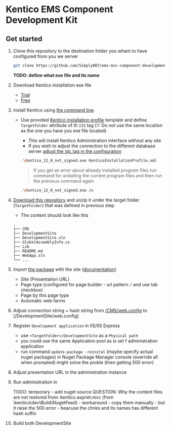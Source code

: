 # Kentico EMS Component Development Kit

## Get started

1. Clone this repository to the destination folder you whant to have configured from you we server

    ```sh
    git clone https://github.com/Simply007/ems-mvc-component-development-kit
    ```

    **TODO: define what exe file and its name**
1. Download Kentico installation exe file 
    * [Trial](https://www.kentico.com/download-demo/trial-version)
    * [Free](https://www.kentico.com/download-demo/free-cms-for-asp-net)
1. Install Kentico using [the command line](https://docs.kentico.com/k12SP/installation/installing-kentico-from-the-command-line).
    * Use provided [Kentico installation profile](/KenticoInstallationProfile.xml) template and define `TargetFolder` attribute of th `IIS` tag (:!: Do not use the same location as the one you have you exe file located)
        * This will install Kentico Administration interface without any site
        * If you wish to adjust the connection to the different database server [adjust the `SQL` tag in the configuration](https://docs.kentico.com/k12/installation/installing-kentico-from-the-command-line/command-line-installation-xml-configuration)

      ```sh
      .\Kentico_12_0_not_signed.exe KenticoInstallationProfile.xml
      ```

      > If you get an error about already installed program files run command for unitalling the current program files and then run the previous command again

      ```sh
      .\Kentico_12_0_not_signed.exe /u
      ```

1. [Download this repository](https://github.com/Simply007/ems-mvc-component-development-kit/archive/master.zip) and unzip it under the target folder (`TargetFolder`) that was defined in previous step

    * The content should look like this 

    ```
    .
    ├── CMS
    ├── DevelopmentSite
    ├── DevelopmentSite.sln
    ├── GlobalAssemblyInfo.cs
    ├── Lib
    ├── README.md
    ├── WebApp.sln
    └── ...
    ```

1. Import [the package](/DevelopmentSite.zip) with the site ([documentation](https://docs.kentico.com/display/K12SP/Importing+a+site+or+objects))
    * Site (Presentation URL)
    * Page type (configured for page builder - url pattern `/` and use tab checkbox)
    * Page by this page type
    * Automatic web farms

1. Adjust connection string + hash string from [/CMS/web.config](/CMS/web.config) to [/DevelopmentSite/web.config]

1. Register `Development application` in IIS/IIS Express
    * use `<TargetFolder>/DevelopmentSite` as a `Physical path`
    * you could use the same Application pool as is set f administration application
    * run command `update-package -reinstal` (maybe specify actual nuget packages) in Nuget Package Manager console (override all when prompted) might solve the proble (then getting 500 error)

1. Adjust presentation URL in the administration instance

1. Run administration in

    TODO: temporary - add nuget source
    QUESTION: Why the content files are not restored from: kentico.aspnet.mvc (from \\kentico\dev\Build\NugetFeed\) - workaround - copy them manually - but it raise the 500 error - beacuse the chnks and its names has different hash suffix

1. Build both DevelopmentSite

